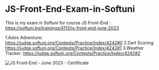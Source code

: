 # JS-Front-End-Exam-in-Softuni
This is my exam in Softuni for course JS Front-End : https://softuni.bg/trainings/4113/js-front-end-june-2023

  1.Astro Adventure: https://judge.softuni.org/Contests/Practice/Index/4242#0
  2.Dart Scoring: https://judge.softuni.org/Contests/Practice/Index/4242#1
  3.Weather Tracker: https://judge.softuni.org/Contests/Practice/Index/4242#2

![JS Front-End - June 2023 - Certificate](https://github.com/EvgeniGenov02/JS-Front-End-Exam-in-Softuni/assets/44731191/5d6c47e0-48a0-404d-8ecd-4c1335bf075a)
